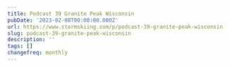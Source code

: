 ```yaml
---
title: Podcast 39 Granite Peak Wisconsin
pubDate: '2023-02-08T00:00:00.000Z'
url: https://www.stormskiing.com/p/podcast-39-granite-peak-wisconsin
slug: podcast-39-granite-peak-wisconsin
description: ''
tags: []
changefreq: monthly
---
```


<!-- Add post content below -->
